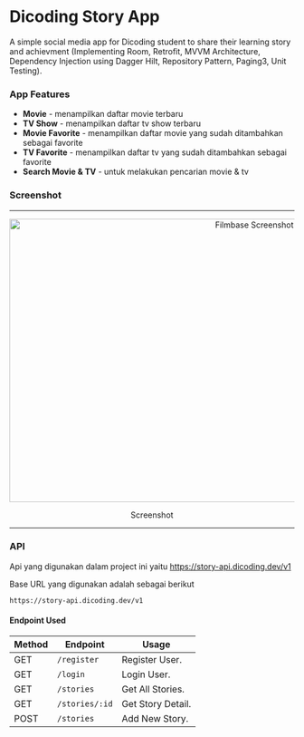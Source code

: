 # Dicoding Story App
A simple social media app for Dicoding student to share their learning story and achievment (Implementing Room, Retrofit, MVVM Architecture, Dependency Injection using Dagger Hilt, Repository Pattern, Paging3, Unit Testing).

### App Features
* **Movie** - menampilkan daftar movie terbaru
* **TV Show** - menampilkan daftar tv show terbaru
* **Movie Favorite** - menampilkan daftar movie yang sudah ditambahkan sebagai favorite
* **TV Favorite** - menampilkan daftar tv yang sudah ditambahkan sebagai favorite
* **Search Movie & TV** - untuk melakukan pencarian movie & tv

### Screenshot
<span align="center">
 <hr>
 <p align="center"><img src="screenshot/banner.png" alt="Filmbase Screenshot" width="850" height="500"></p>
 <p align="center">Screenshot</p>
 <hr>
 </span>

### API
Api yang digunakan dalam project ini yaitu https://story-api.dicoding.dev/v1

Base URL yang digunakan adalah sebagai berikut
```
https://story-api.dicoding.dev/v1
```

#### Endpoint Used

|Method | Endpoint | Usage |
| ---- | ---- | --------------- |
|GET| `/register` | Register User.|
|GET| `/login` | Login User.| 
|GET| `/stories` | Get All Stories.| 
|GET| `/stories/:id` | Get Story Detail.| 
|POST| `/stories` | Add New Story.| 

